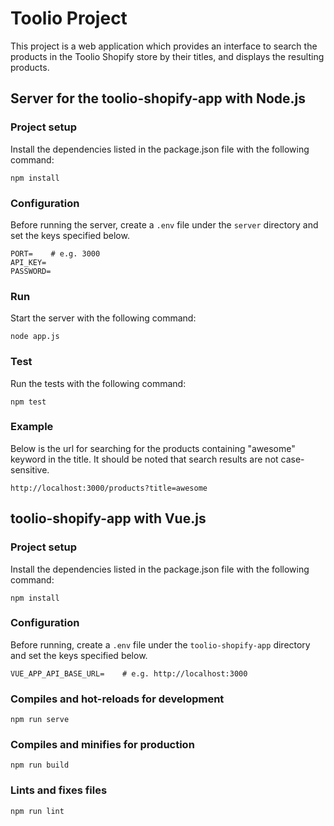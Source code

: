 # Toolio Project

This project is a web application which provides an interface to search the products in the Toolio Shopify store by their titles, and displays the resulting products.

## Server for the toolio-shopify-app with Node.js

### Project setup

Install the dependencies listed in the package.json file with the following command:

```
npm install
```

### Configuration

Before running the server, create a `.env` file under the `server` directory and set the keys specified below.

```
PORT=    # e.g. 3000
API_KEY=
PASSWORD=
```

### Run

Start the server with the following command:

```
node app.js
```

### Test

Run the tests with the following command:

```
npm test
```

### Example

Below is the url for searching for the products containing "awesome" keyword in the title. It should be noted that search results are not case-sensitive.

```
http://localhost:3000/products?title=awesome
```



## toolio-shopify-app with Vue.js

### Project setup

Install the dependencies listed in the package.json file with the following command:

```
npm install
```

### Configuration

Before running, create a `.env` file under the `toolio-shopify-app` directory and set the keys specified below.

```
VUE_APP_API_BASE_URL=    # e.g. http://localhost:3000
```

### Compiles and hot-reloads for development

```
npm run serve
```

### Compiles and minifies for production
```
npm run build
```

### Lints and fixes files
```
npm run lint
```

